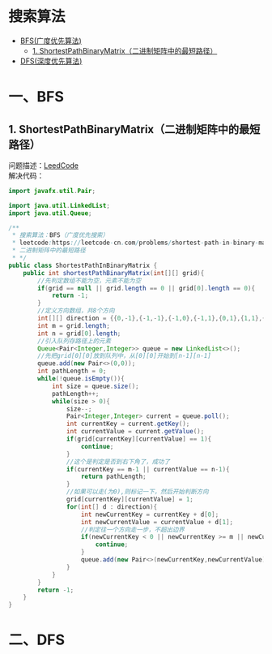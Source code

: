 # 搜索算法
* [BFS(广度优先算法)](https://github.com/Hi-world-DF/Interview-knowledge-points/blob/master/LeetCode/searchAlgorithm.md#%E4%B8%80bfs)
  * [1. ShortestPathBinaryMatrix（二进制矩阵中的最短路径）](https://github.com/Hi-world-DF/Interview-knowledge-points/blob/master/LeetCode/searchAlgorithm.md#1-shortestpathbinarymatrix%E4%BA%8C%E8%BF%9B%E5%88%B6%E7%9F%A9%E9%98%B5%E4%B8%AD%E7%9A%84%E6%9C%80%E7%9F%AD%E8%B7%AF%E5%BE%84)
* [DFS(深度优先算法)]()

# 一、BFS
## 1. ShortestPathBinaryMatrix（二进制矩阵中的最短路径）
问题描述：[LeedCode](https://leetcode-cn.com/problems/shortest-path-in-binary-matrix/)   
解决代码：
``` java
import javafx.util.Pair;

import java.util.LinkedList;
import java.util.Queue;

/**
 * 搜索算法：BFS（广度优先搜索）
 * leetcode:https://leetcode-cn.com/problems/shortest-path-in-binary-matrix/
 * 二进制矩阵中的最短路径
 * */
public class ShortestPathInBinaryMatrix {
    public int shortestPathBinaryMatrix(int[][] grid){
        //先判定数组不能为空，元素不能为空
        if(grid == null || grid.length == 0 || grid[0].length == 0){
            return -1;
        }
        //定义方向数组，共8个方向
        int[][] direction = {{0,-1},{-1,-1},{-1,0},{-1,1},{0,1},{1,1},{1,0},{1,-1}};
        int m = grid.length;
        int n = grid[0].length;
        //引入队列存路径上的元素
        Queue<Pair<Integer,Integer>> queue = new LinkedList<>();
        //先把grid[0][0]放到队列中，从[0][0]开始到[n-1][n-1]
        queue.add(new Pair<>(0,0));
        int pathLength = 0;
        while(!queue.isEmpty()){
            int size = queue.size();
            pathLength++;
            while(size > 0){
                size--;
                Pair<Integer,Integer> current = queue.poll();
                int currentKey = current.getKey();
                int currentValue = current.getValue();
                if(grid[currentKey][currentValue] == 1){
                    continue;
                }
                //这个是判定是否到右下角了，成功了
                if(currentKey == m-1 || currentValue == n-1){
                    return pathLength;
                }
                //如果可以走(为0),则标记一下，然后开始判断方向
                grid[currentKey][currentValue] = 1;
                for(int[] d : direction){
                    int newCurrentKey = currentKey + d[0];
                    int newCurrentValue = currentValue + d[1];
                    //判定往一个方向走一步，不超出边界
                    if(newCurrentKey < 0 || newCurrentKey >= m || newCurrentValue < 0 || newCurrentValue >= n){
                        continue;
                    }
                    queue.add(new Pair<>(newCurrentKey,newCurrentValue));
                }
            }
        }
        return -1;
    }
}
```

# 二、DFS
